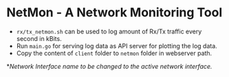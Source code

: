 # NetMon - A Network Monitoring Tool

- `rx/tx_netmon.sh` can be used to log amount of Rx/Tx traffic every second in kBits.
- Run `main.go` for serving log data as API server for plotting the log data.
- Copy the content of `client` folder to `netmon` folder in webserver path.


**Network Interface name to be changed to the active network interface.*